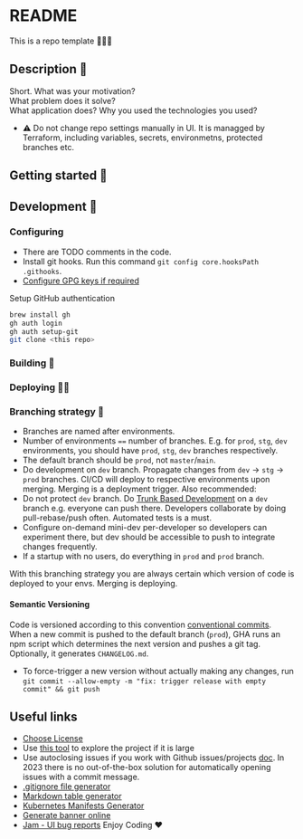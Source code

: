 # README
This is a repo template 👨🏼‍🔬

## Description 🤝

Short.
What was your motivation?  
What problem does it solve?  
What application does?
Why you used the technologies you used?

* ⚠️ Do not change repo settings manually in UI. It is managged by Terraform, including variables, secrets, environmetns, protected branches etc.  
## Getting started 🚀

##  Development 🐙

### Configuring

- There are TODO comments in the code.
- Install git hooks. Run this command `git config core.hooksPath .githooks`.
- [Configure GPG keys if required](doc/GPG-KEYS.md)

Setup GitHub authentication

```bash
brew install gh
gh auth login
gh auth setup-git
git clone <this repo>
```

### Building 🧱

### Deploying 🏋🏼

### Branching strategy 🚨

- Branches are named after environments.
- Number of environments `==` number of branches. E.g. for `prod`, `stg`, `dev` environments, you should have `prod`, `stg`, `dev` branches respectively.
- The default branch should be `prod`, not `master`/`main`.
- Do development on `dev` branch. Propagate changes from `dev` -> `stg` -> `prod` branches. CI/CD will deploy to respective environments upon merging. Merging is a deployment trigger.
  Also recommended:
- Do not protect `dev` branch. Do [Trunk Based Development](https://www.youtube.com/watch?v=v4Ijkq6Myfc) on a `dev` branch e.g. everyone can push there. Developers collaborate by doing pull-rebase/push often. Automated tests is a must.
- Configure on-demand mini-dev per-developer so developers can experiment there, but dev should be accessible to push to integrate changes frequently.
- If a startup with no users, do everything in `prod` and `prod` branch.

With this branching strategy you are always certain which version of code is deployed to your envs.
Merging is deploying.

#### Semantic Versioning

Code is versioned according to this convention [conventional commits](https://www.conventionalcommits.org/en/v1.0.0/#summary).  
When a new commit is pushed to the default branch (`prod`), GHA runs an npm script which determines the next version and pushes a git tag. Optionally, it generates `CHANGELOG.md`.

- To force-trigger a new version without actually making any changes, run `git commit --allow-empty -m "fix: trigger release with empty commit" && git push`

## Useful links

- [Choose License](https://choosealicense.com/)
- Use [this tool](https://githubnext.com/projects/repo-visualization/) to explore the project if it is large
- Use autoclosing issues if you work with Github issues/projects [doc](https://docs.github.com/en/issues/tracking-your-work-with-issues/using-issues/linking-a-pull-request-to-an-issue#linking-a-pull-request-to-an-issue-using-a-keyword). In 2023 there is no out-of-the-box solution for automatically opening issues with a commit message.
- [.gitignore file generator](https://www.toptal.com/developers/gitignore/)
- [Markdown table generator](https://www.tablesgenerator.com/markdown_tables)
- [Kubernetes Manifests Generator](https://k8syaml.com/)
- [Generate banner online](https://manytools.org/hacker-tools/ascii-banner/)
- [Jam - UI bug reports](https://jam.dev/)
  Enjoy Coding ❤
